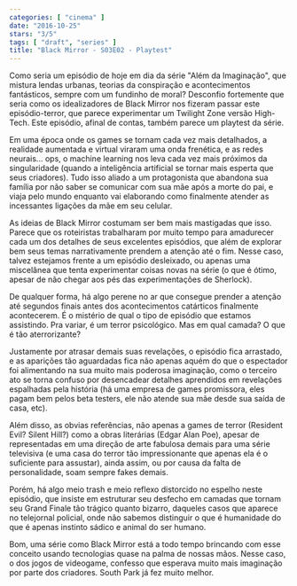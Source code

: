 ```yaml
---
categories: [ "cinema" ]
date: "2016-10-25"
stars: "3/5"
tags: [ "draft", "series" ]
title: "Black Mirror - S03E02 - Playtest"
---
```

Como seria um episódio de hoje em dia da série "Além da Imaginação",
que mistura lendas urbanas, teorias da conspiração e acontecimentos
fantásticos, sempre com um fundinho de moral? Desconfio fortemente
que seria como os idealizadores de Black Mirror nos fizeram passar
este episódio-terror, que parece experimentar um Twilight Zone versão
High-Tech. Este episódio, afinal de contas, também parece um playtest
da série.

Em uma época onde os games se tornam cada vez mais detalhados, a
realidade aumentada e virtual viraram uma onda frenética, e as redes
neurais... ops, o machine learning nos leva cada vez mais próximos da
singularidade (quando a inteligência artificial se tornar mais esperta
que seus criadores). Tudo isso aliado a um protagonista que abandona sua
família por não saber se comunicar com sua mãe após a morte do pai,
e viaja pelo mundo enquanto vai elaborando como finalmente atender as
incessantes ligações da mãe em seu celular.

As ideias de Black Mirror costumam ser bem mais mastigadas que
isso. Parece que os roteiristas trabalharam por muito tempo para
amadurecer cada um dos detalhes de seus excelentes episódios, que além
de explorar bem seus temas narrativamente prendem a atenção até o
fim. Nesse caso, talvez estejamos frente a um episódio desleixado,
ou apenas uma miscelânea que tenta experimentar coisas novas na série
(o que é ótimo, apesar de não chegar aos pés das experimentações
de Sherlock).

De qualquer forma, há algo perene no ar que consegue prender a atenção
até segundos finais antes dos acontecimentos catárticos finalmente
acontecerem. É o mistério de qual o tipo de episódio que estamos
assistindo. Pra variar, é um terror psicológico. Mas em qual camada? O
que é tão aterrorizante?

Justamente por atrasar demais suas revelações, o episódio fica
arrastado, e as aparições tão aguardadas fica não apenas aquém do
que o espectador foi alimentando na sua muito mais poderosa imaginação,
como o terceiro ato se torna confuso por desencadear detalhes aprendidos
em revelações espalhadas pela história (há uma empresa de games
promissora, eles pagam bem pelos beta testers, ele não atende sua mãe
desde sua saída de casa, etc).

Além disso, as obvias referências, não apenas a games de terror
(Resident Evil? Silent Hill?) como a obras literárias (Edgar Alan Poe),
apesar de representadas em uma direção de arte fabulosa demais para uma
série televisiva (e uma casa do terror tão impressionante que apenas
ela é o suficiente para assustar), ainda assim, ou por causa da falta
de personalidade, soam sempre fakes demais.

Porém, há algo meio trash e meio reflexo distorcido no espelho neste
episódio, que insiste em estruturar seu desfecho em camadas que tornam
seu Grand Finale tão trágico quanto bizarro, daqueles casos que aparece
no telejornal policial, onde não sabemos distinguir o que é humanidade
do que é apenas instinto sádico e animal do ser humano.

Bom, uma série como Black Mirror está a todo tempo brincando com esse
conceito usando tecnologias quase na palma de nossas mãos. Nesse caso,
o dos jogos de videogame, confesso que esperava muito mais imaginação
por parte dos criadores. South Park já fez muito melhor.
